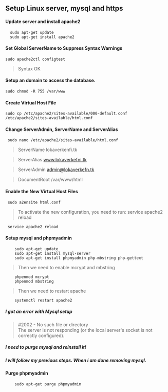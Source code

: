 ## Setup Linux server, mysql and https

#### Update server and install apache2

```
  sudo apt-get update
  sudo apt-get install apache2
```

#### Set Global ServerName to Suppress Syntax Warnings

```
sudo apache2ctl configtest
```
> Syntax OK

#### Setup an domain to access the database.

```
sudo chmod -R 755 /var/www
```

#### Create Virtual Host File

```
sudo cp /etc/apache2/sites-available/000-default.conf /etc/apache2/sites-available/html.conf
```

#### Change ServerAdmin, ServerName and ServerAlias

```
 sudo nano /etc/apache2/sites-available/html.conf
```

>  ServerName lokaverkenfi.tk

>  ServerAlias www.lokaverkefni.tk

>  ServerAdmin admin@lokaverkefn.tk

>  DocumentRoot /var/www/html

#### Enable the New Virtual Host Files

```
 sudo a2ensite html.conf
```

> To activate the new configuration, you need to run: service apache2 reload

```
 service apache2 reload
```

#### Setup mysql and phpmyadmin

```
 	sudo apt-get update
 	sudo apt-get install mysql-server
	sudo apt-get install phpmyadmin php-mbstring php-gettext
```
> Then we need to enable mcrypt and mbstring

```
 	phpenmod mcrypt
	phpenmod mbstring
```

> Then we need to restart apache

```
 	systemctl restart apache2
```


##### I got an error with Mysql setup

> #2002 - No such file or directory<br />The server is not responding (or the local server's socket is not correctly configured).

##### I need to purge mysql and reinstall it!
##### I will follow my previous steps. When i am done removing mysql.

#### Purge phpmyadmin

```
	sudo apt-get purge phpmyadmin
```
